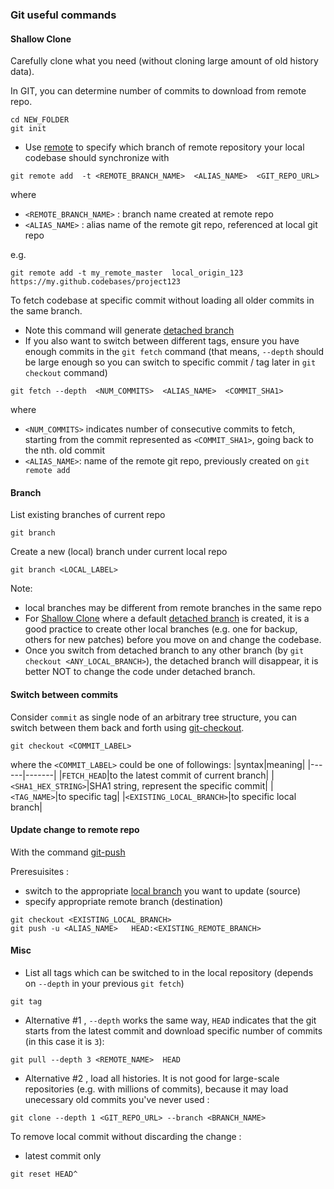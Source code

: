 ### Git useful commands 


#### Shallow Clone
Carefully clone what you need (without cloning large amount of old history data).

In GIT, you can determine number of commits to download from remote repo.

```
cd NEW_FOLDER
git init
```

* Use [remote](https://git-scm.com/docs/git-remote) to specify which branch of remote repository your local codebase should synchronize with
```
git remote add  -t <REMOTE_BRANCH_NAME>  <ALIAS_NAME>  <GIT_REPO_URL>
```
where
- `<REMOTE_BRANCH_NAME>` : branch name created at remote repo
- `<ALIAS_NAME>` : alias name of the remote git repo, referenced at local git repo

e.g.
```
git remote add -t my_remote_master  local_origin_123   https://my.github.codebases/project123
```

To fetch codebase at specific commit without loading all older commits in the same branch.
* Note this command will generate [detached branch](https://stackoverflow.com/questions/10228760/how-do-i-fix-a-git-detached-head)
* If you also want to switch between different tags, ensure you have enough commits in the `git fetch` command (that means, `--depth` should be large enough so you can switch to specific commit / tag later in `git checkout` command)
```
git fetch --depth  <NUM_COMMITS>  <ALIAS_NAME>  <COMMIT_SHA1> 
```
where
- `<NUM_COMMITS>` indicates number of consecutive commits to fetch, starting from the commit represented as `<COMMIT_SHA1>`, going back to the nth. old commit
- `<ALIAS_NAME>`: name of the remote git repo, previously created on `git remote add`

#### Branch
List existing branches of current repo
```
git branch
```
Create a new (local) branch under current local repo
```
git branch <LOCAL_LABEL>
```
Note:
- local branches may be different from remote branches in the same repo
- For [Shallow Clone](#shallow-clone) where a default [detached branch](https://stackoverflow.com/questions/10228760/how-do-i-fix-a-git-detached-head) is created, it is a good practice to create other local branches (e.g. one for backup, others for new patches) before you move on and change the codebase.
- Once you switch from detached branch to any other branch (by `git checkout <ANY_LOCAL_BRANCH>`), the detached branch will disappear, it is better NOT to change the code under detached branch.

#### Switch between commits
Consider `commit` as single node of an arbitrary tree structure, you can switch between them back and forth using [git-checkout](https://git-scm.com/docs/git-checkout).
```
git checkout <COMMIT_LABEL>
```
where the `<COMMIT_LABEL>` could be one of followings:
|syntax|meaning|
|------|-------|
|`FETCH_HEAD`|to the latest commit of current branch|
|`<SHA1_HEX_STRING>`|SHA1 string, represent the specific commit|
|`<TAG_NAME>`|to specific tag|
|`<EXISTING_LOCAL_BRANCH>`|to specific local branch|

#### Update change to remote repo
With the command [git-push](https://git-scm.com/docs/git-push)

Preresuisites : 
- switch to the appropriate [local branch](#branch) you want to update (source)
- specify appropriate remote branch (destination)
```
git checkout <EXISTING_LOCAL_BRANCH>
git push -u <ALIAS_NAME>   HEAD:<EXISTING_REMOTE_BRANCH>
```

#### Misc
* List all tags which can be switched to in the local repository (depends on `--depth` in your previous `git fetch`)
```
git tag
```

* Alternative #1 , `--depth` works the same way, `HEAD` indicates that the git starts from the latest commit and download specific number of commits (in this case it is `3`):
```
git pull --depth 3 <REMOTE_NAME>  HEAD
```

* Alternative #2 , load all histories. It is not good for large-scale repositories (e.g. with millions of commits), because it may load unecessary old commits you've never used :
```
git clone --depth 1 <GIT_REPO_URL> --branch <BRANCH_NAME> 
```

To remove local commit without discarding the change :
* latest commit only
```
git reset HEAD^
```


